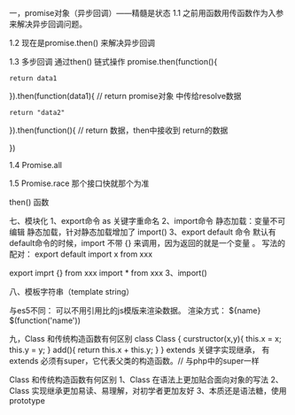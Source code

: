 一，promise对象（异步回调）——精髓是状态
1.1 之前用函数用传函数作为入参来解决异步回调问题。

1.2 现在是promise.then() 来解决异步回调

1.3 多步回调 通过then() 链式操作
promise.then(function(){
	
	return data1
}).then(function(data1){ // return promise对象 中传给resolve数据

	return "data2"
}).then(function(){ // return 数据，then中接收到 return的数据
	
})

1.4 Promise.all

1.5 Promise.race 那个接口快就那个为准


then() 函数

七、模块化
1、export命令
as 关键字重命名
2、import命令 
静态加载：变量不可编辑
静态加载，针对静态加载增加了 import()
3、export default 命令
默认有default命令的时候，import 不带 {} 来调用，因为返回的就是一个变量 。
写法的配对：
export default
import x from xxx

export 
imprt {} from xxx
import * from xxx
3、import()

八、模板字符串（template string）

与es5不同：
可以不用引用比的js模版来渲染数据。
渲染方式：
${name}
$(function('name'))

九，Class 和传统构造函数有何区别
class Class {
    curstructor(x,y){
        this.x = x;
        this.y = y;
    }
    add(){
        return this.x + this.y;
    }
}
extends 关键字实现继承，
有extends 必须有super，它代表父类的构造函数。// 与php中的super一样

Class 和传统构造函数有何区别
1、Class 在语法上更加贴合面向对象的写法
2、Class 实现继承更加易读、易理解，对初学者更加友好
3、本质还是语法糖，使用prototype